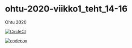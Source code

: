 # ohtu-2020-viikko1_teht_14-16
Ohtu 2020

[![CircleCI](https://circleci.com/gh/samppa77/ohtu-2020-viikko1.svg?style=svg)](https://circleci.com/gh/samppa77/ohtu-2020-viikko1)

[![codecov](https://codecov.io/gh/samppa77/ohtu-2020-viikko1/branch/master/graph/badge.svg)](https://codecov.io/gh/samppa77/ohtu-2020-viikko1)
